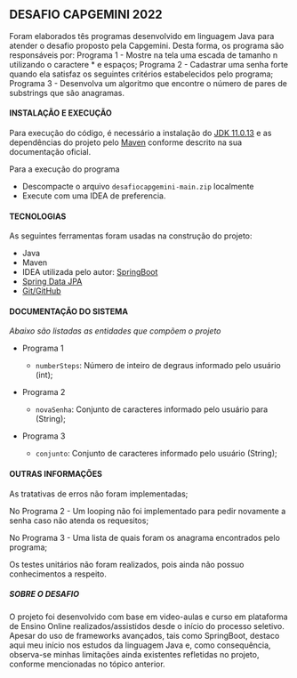 ## DESAFIO CAPGEMINI 2022
Foram elaborados tês programas desenvolvido em linguagem Java para atender o desafio proposto pela Capgemini. Desta forma, os programa são responsáveis por: 
Programa 1 - Mostre na tela uma escada de tamanho n utilizando o caractere * e espaços;
Programa 2 - Cadastrar uma senha forte quando ela satisfaz os seguintes critérios estabelecidos pelo programa;
Programa 3 - Desenvolva um algoritmo que encontre o número de pares de substrings que são anagramas.

#### INSTALAÇÃO E EXECUÇÃO
Para execução do código, é necessário a instalação do [JDK 11.0.13](https://www.oracle.com/br/java/technologies/javase/jdk11-archive-downloads.html) e as dependências do projeto pelo [Maven](https://maven.apache.org/install.html) conforme descrito na sua documentação oficial.


Para a execução do programa 
- Descompacte o arquivo `desafiocapgemini-main.zip` localmente
- Execute com uma IDEA de preferencia.

#### TECNOLOGIAS
As seguintes ferramentas foram usadas na construção do projeto:
- Java
- Maven
- IDEA utilizada pelo autor: [SpringBoot](https://spring.io/projects/spring-boot)
- [Spring Data JPA](https://spring.io/projects/spring-data-jpa)
- [Git/GitHub](https://github.com)

#### DOCUMENTAÇÃO DO SISTEMA

_Abaixo são listadas as entidades que compõem o projeto_

- Programa 1
	- `numberSteps`: Número de inteiro de degraus informado pelo usuário (int);
	
- Programa 2
	- `novaSenha`: Conjunto de caracteres informado pelo usuário para (String);
				
- Programa 3
	- `conjunto`: Conjunto de caracteres informado pelo usuário (String);
	
#### **OUTRAS INFORMAÇÕES**		
As tratativas de erros não foram implementadas;

No Programa 2 - Um looping não foi implementado para pedir novamente a senha caso não atenda os requesitos;

No Programa 3 - Uma lista de quais foram os anagrama encontrados pelo programa;

Os testes unitários não foram realizados, pois ainda não possuo conhecimentos a respeito.
	
##### **SOBRE O DESAFIO**
O projeto foi desenvolvido com base em video-aulas e curso em plataforma de Ensino Online realizados/assistidos desde o início do processo seletivo.
Apesar do uso de frameworks avançados, tais como SpringBoot, destaco aqui meu início nos estudos da linguagem Java e, como consequência, observa-se minhas limitações ainda existentes refletidas no projeto, conforme mencionadas no tópico anterior.
 
